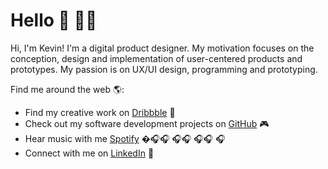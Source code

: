 # Hello 👋 👨‍💻

Hi, I'm Kevin! I'm a digital product designer. My motivation focuses on the conception, design and implementation of user-centered products and prototypes. My passion is on UX/UI design, programming and prototyping.

Find me around the web 🌎:
- Find my creative work on <a href="https://dribbble.com/kevinkeilhofer">Dribbble</a> 🏀
- Check out my software development projects on <a href="https://github.com/kevinkeilhofer">GitHub</a> 🎮
- Hear music with me <a href="https://open.spotify.com/user/keviinpriince?si=vAlsRqVsTLyDHD5dbAYa0A">Spotify</a> �🎧🎧 🎧🎧 🎧🎧 🎧
- Connect with me on <a href="https://www.linkedin.com/in/kevin-jonathan-keilhofer/">LinkedIn</a> 💼

